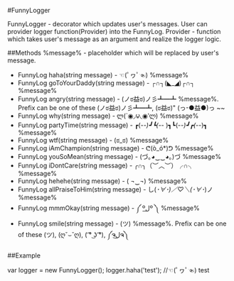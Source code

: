 #FunnyLogger

FunnyLogger - decorator which updates user's messages.
    User can provider logger function(Provider) into the FunnyLog.
Provider - function which takes user's message as an argument and realize the logger logic.

##Methods
%message% - placeholder which will be replaced by user's message.

- FunnyLog haha(string message) - ☜(ﾟヮﾟ☜) %message% 
- FunnyLog goToYourDaddy(string message) - ┌∩┐(◣_◢)┌∩┐ %message% 
- FunnyLog angry(string message) - (ノಠ益ಠ)ノ彡┻━┻ %message%. Prefix can be one of these (ノಠ益ಠ)ノ彡┻━┻, (ಠ益ಠ)" (っ-●益●)っ ~~
- FunnyLog why(string message) - ლ(`◉◞౪◟◉‵ლ) %message% 
- FunnyLog partyTime(string message) - ┏(-_-)┛┗(-_-﻿ )┓┗(-_-)┛┏(-_-)┓ %message% 
- FunnyLog wtf(string message) - (ಠ_ಠ) %message% 
- FunnyLog iAmChampion(string message) - ᕦ(ò_ó*)ᕤ %message% 
- FunnyLog youSoMean(string message) - (づ｡◕‿‿◕｡)づ %message% 
- FunnyLog iDontCare(string message) - ╭∩╮（︶︿︶）╭∩╮ %message% 
- FunnyLog hehehe(string message) - ( ¬‿¬) %message% 
- FunnyLog allPraiseToHim(string message) - し(*･∀･)／♡＼(･∀･*)ノ %message% 
- FunnyLog mmmOkay(string message) - ༼ ºل͟º ༽ %message% 
- FunnyLog smile(string message) - (ツ) %message%. Prefix can be one of these (ツ), (ღ˘⌣˘ღ), ( ͡° ͜ʖ ͡°), ༼ຈل͜ຈ༽


##Example

var logger = new FunnyLogger();
logger.haha('test'); //☜(ﾟヮﾟ☜) test